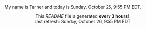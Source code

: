 My name is Tanner and today is Sunday, October 26, 9:55 PM EDT.

<p align="center">This <i>README</i> file is generated <b>every 3 hours</b>!</br>Last refresh: Sunday, October 26, 9:55 PM EDT<br /></p>
